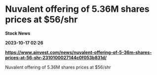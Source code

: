 # Nuvalent offering of 5.36M shares prices at $56/shr
**Stock News**

**2023-10-17 02:26**

**https://www.ainvest.com/news/nuvalent-offering-of-5-36m-shares-prices-at-56-shr-2310100027144c0f053b831d/**

Nuvalent offering of 5.36M shares prices at $56/shr